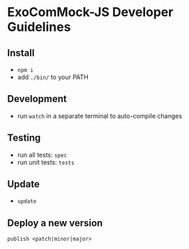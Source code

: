 # ExoComMock-JS Developer Guidelines

## Install

* `npm i`
* add `./bin/` to your PATH


## Development

* run `watch` in a separate terminal to auto-compile changes


## Testing

* run all tests: `spec`
* run unit tests: `tests`


## Update

* `update`


## Deploy a new version

```
publish <patch|minor|major>
```

